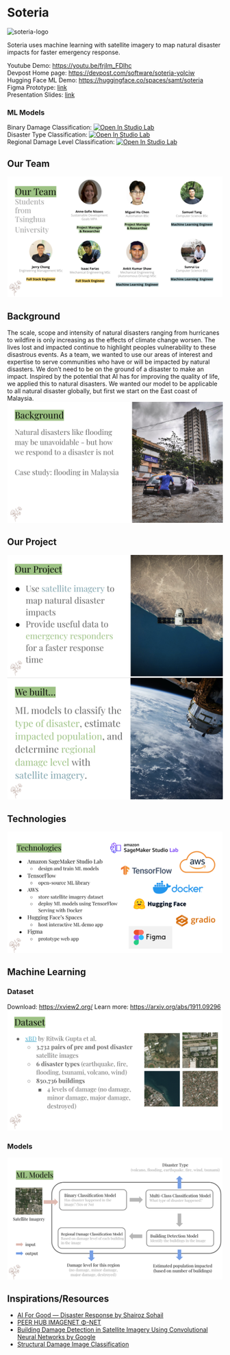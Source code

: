 # Soteria

![soteria-logo](https://user-images.githubusercontent.com/26547344/150384496-c24208b4-5fd1-4a4b-8152-2146d5c25379.png)

Soteria uses machine learning with satellite imagery to map natural disaster impacts for faster emergency response. 

Youtube Demo: https://youtu.be/frjIm_FDlhc   
Devpost Home page: https://devpost.com/software/soteria-yolciw  
Hugging Face ML Demo: https://huggingface.co/spaces/samt/soteria  
Figma Prototype: [link](https://www.figma.com/file/V1VryEK3uac6WuxU87zQmW/Soteria---AI-for-NDR?node-id=0%3A1)   
Presentation Slides: [link](https://docs.google.com/presentation/d/1jU2ZUkhJnA-4_aBZwyvP9bfCBZsQZwaYSPLROFvgByc/edit?usp=sharing)

### ML Models
Binary Damage Classification: [![Open In Studio Lab](https://studiolab.sagemaker.aws/studiolab.svg)](https://studiolab.sagemaker.aws/import/github/Soteria-ai/Soteria/blob/master/ml-models/damage_classification.ipynb)  
Disaster Type Classification: [![Open In Studio Lab](https://studiolab.sagemaker.aws/studiolab.svg)](https://studiolab.sagemaker.aws/import/github/Soteria-ai/Soteria/blob/master/ml-models/disaster_classification.ipynb)  
Regional Damage Level Classification: [![Open In Studio Lab](https://studiolab.sagemaker.aws/studiolab.svg)](https://studiolab.sagemaker.aws/import/github/Soteria-ai/Soteria/blob/master/ml-models/regional_damage_classification.ipynb)



## Our Team
![Team](./images/team.png)

## Background
The scale, scope and intensity of natural disasters ranging from hurricanes to wildfire is only increasing as the effects of climate change worsen. The lives lost and impacted continue to highlight peoples vulnerability to these disastrous events. As a team, we wanted to use our areas of interest and expertise to serve communities who have or will be impacted by natural disasters. We don’t need to be on the ground of a disaster to make an impact. Inspired by the potential that AI has for improving the quality of life, we applied this to natural disasters. We wanted our model to be applicable to all natural disaster globally, but first we start on the East coast of Malaysia.
![Background](./images/background.png)

## Our Project 
![Project](./images/project.png)
![Built](./images/built.png)

## Technologies 
![Tech](./images/tech.png)

## Machine Learning
### Dataset 
Download: https://xview2.org/
Learn more: https://arxiv.org/abs/1911.09296
![Dataset](./images/dataset.png)

### Models
![Models](./images/models.png)


## Inspirations/Resources
* [AI For Good — Disaster Response by Shairoz Sohail](https://medium.com/geoai/ai-for-good-disaster-response-3e0669dfc038)
* [PEER HUB IMAGENET  Φ-NET](https://apps.peer.berkeley.edu/phi-net/)
* [Building Damage Detection in Satellite Imagery Using
Convolutional Neural Networks by Google](https://storage.googleapis.com/pub-tools-public-publication-data/pdf/0d65915acc9ff4d6dcbe53b82742c8da8c9d1fbd.pdf)
* [Structural Damage Image Classification](https://cs229.stanford.edu/proj2018/report/39.pdf)
